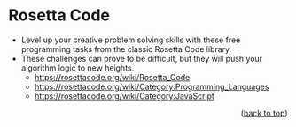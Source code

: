 <a name="topage"></a>

# Rosetta Code

* Level up your creative problem solving skills with these free programming tasks from the classic Rosetta Code library.
* These challenges can prove to be difficult, but they will push your algorithm logic to new heights.
   * https://rosettacode.org/wiki/Rosetta_Code
   * https://rosettacode.org/wiki/Category:Programming_Languages
   * https://rosettacode.org/wiki/Category:JavaScript


<p align="right">(<a href="#topage">back to top</a>)</p>
<br/>
<br/>
